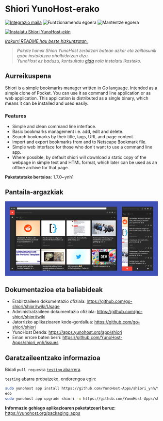 <!--
Ohart ongi: README hau automatikoki sortu da <https://github.com/YunoHost/apps/tree/master/tools/readme_generator>ri esker
EZ editatu eskuz.
-->

# Shiori YunoHost-erako

[![Integrazio maila](https://dash.yunohost.org/integration/shiori.svg)](https://dash.yunohost.org/appci/app/shiori) ![Funtzionamendu egoera](https://ci-apps.yunohost.org/ci/badges/shiori.status.svg) ![Mantentze egoera](https://ci-apps.yunohost.org/ci/badges/shiori.maintain.svg)

[![Instalatu Shiori YunoHost-ekin](https://install-app.yunohost.org/install-with-yunohost.svg)](https://install-app.yunohost.org/?app=shiori)

*[Irakurri README hau beste hizkuntzatan.](./ALL_README.md)*

> *Pakete honek Shiori YunoHost zerbitzari batean azkar eta zailtasunik gabe instalatzea ahalbidetzen dizu.*  
> *YunoHost ez baduzu, kontsultatu [gida](https://yunohost.org/install) nola instalatu ikasteko.*

## Aurreikuspena

Shiori is a simple bookmarks manager written in Go language. Intended as a simple clone of Pocket. You can use it as command line application or as web application. This application is distributed as a single binary, which means it can be installed and used easily.

### Features

- Simple and clean command line interface.
- Basic bookmarks management i.e. add, edit and delete.
- Search bookmarks by their title, tags, URL and page content.
- Import and export bookmarks from and to Netscape Bookmark file.
- Simple web interface for those who don't want to use a command line app.
- Where possible, by default shiori will download a static copy of the webpage in simple text and HTML format, which later can be used as an offline archive for that page.


**Paketatutako bertsioa:** 1.7.0~ynh1

## Pantaila-argazkiak

![Shiori(r)en pantaila-argazkia](./doc/screenshots/screenshot.png)

## Dokumentazioa eta baliabideak

- Erabiltzaileen dokumentazio ofiziala: <https://github.com/go-shiori/shiori/wiki/Usage>
- Administratzaileen dokumentazio ofiziala: <https://github.com/go-shiori/shiori/wiki>
- Jatorrizko aplikazioaren kode-gordailua: <https://github.com/go-shiori/shiori>
- YunoHost Denda: <https://apps.yunohost.org/app/shiori>
- Eman errore baten berri: <https://github.com/YunoHost-Apps/shiori_ynh/issues>

## Garatzaileentzako informazioa

Bidali `pull request`a [`testing` abarrera](https://github.com/YunoHost-Apps/shiori_ynh/tree/testing).

`testing` abarra probatzeko, ondorengoa egin:

```bash
sudo yunohost app install https://github.com/YunoHost-Apps/shiori_ynh/tree/testing --debug
edo
sudo yunohost app upgrade shiori -u https://github.com/YunoHost-Apps/shiori_ynh/tree/testing --debug
```

**Informazio gehiago aplikazioaren paketatzeari buruz:** <https://yunohost.org/packaging_apps>
